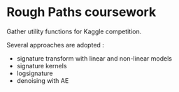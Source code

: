 
# Rough Paths coursework


Gather utility functions for Kaggle competition.

Several approaches are adopted :
- signature transform with linear and non-linear models
- signature kernels 
- logsignature
- denoising with AE
